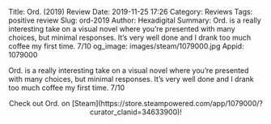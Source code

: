 Title: Ord. (2019) Review
Date: 2019-11-25 17:26
Category: Reviews
Tags: positive review
Slug: ord-2019
Author: Hexadigital
Summary: Ord. is a really interesting take on a visual novel where you’re presented with many choices, but minimal responses. It’s very well done and I drank too much coffee my first time. 7/10
og_image: images/steam/1079000.jpg
Appid: 1079000

Ord. is a really interesting take on a visual novel where you’re presented with many choices, but minimal responses. It’s very well done and I drank too much coffee my first time. 7/10

<center>Check out Ord. on [Steam](https://store.steampowered.com/app/1079000/?curator_clanid=34633900)!</center>
